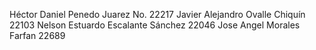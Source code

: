 Héctor Daniel Penedo Juarez No. 22217
Javier Alejandro Ovalle Chiquín 22103
Nelson Estuardo Escalante Sánchez 22046
Jose Angel Morales Farfan 22689
